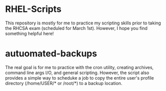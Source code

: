 # RHEL-Scripts

This repository is mostly for me to practice my scripting skills prior to taking the RHCSA exam (scheduled for March 1st). However, I hope you find something helpful here!

# autuomated-backups

The real goal is for me to practice with the cron utility, creating archives, command line args I/O, and general scripting. However, the script also provides a simple way to scheduke a job to copy the entire user's profile directory (/home/USER/* or /root/*) to a backup location.
